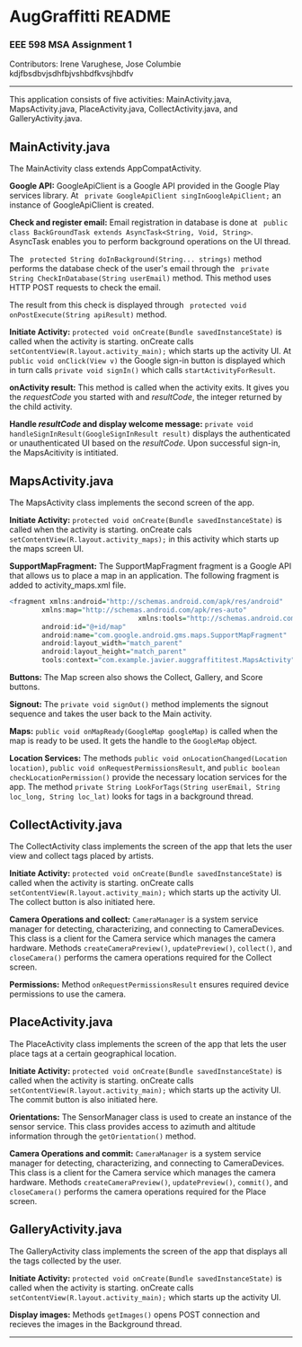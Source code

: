 # AugGraffitti README
### EEE 598 MSA Assignment 1
Contributors: Irene Varughese, Jose Columbie
kdjfbsdbvjsdhfbjvshbdfkvsjhbdfv

___

This application consists of five activities: MainActivity.java, MapsActivity.java, PlaceActivity.java, CollectActivity.java, and GalleryActivity.java.

## MainActivity.java

The MainActivity class extends AppCompatActivity.

**Google API:** GoogleApiClient is a Google API provided in the Google Play services library. At ``` private GoogleApiClient singInGoogleApiClient;``` an instance of GoogleApiClient is created. 

**Check and register email:** Email registration in database is done at ``` public class BackGroundTask extends AsyncTask<String, Void, String>```. AsyncTask enables you to perform background operations on the UI thread. 

The ``` protected String doInBackground(String... strings)``` method performs the database check of the user's email through the ``` private String CheckInDatabase(String userEmail)``` method. This method uses HTTP POST requests to check the email. 

The result from this check is displayed through ``` protected void onPostExecute(String apiResult)``` method. 
 
**Initiate Activity:** ```protected void onCreate(Bundle savedInstanceState)``` is called when the activity is starting. onCreate calls ```setContentView(R.layout.activity_main);``` which starts up the activity UI. At ```public void onClick(View v)``` the Google sign-in button is displayed which in turn calls ```private void signIn()``` which calls ```startActivityForResult```.

**onActivity result:** This method is called when the activity exits. It gives you the *requestCode* you started with and *resultCode*, the integer returned by the child activity. 

**Handle *resultCode* and display welcome message:** ```private void handleSignInResult(GoogleSignInResult result)```  displays the authenticated or unauthenticated UI based on the *resultCode*. Upon successful sign-in, the MapsAcitivity is intitiated. 

## MapsActivity.java
 
The MapsActivity class implements the second screen of the app. 

**Initiate Activity:** ```protected void onCreate(Bundle savedInstanceState)``` is called when the activity is starting. onCreate cals ```setContentView(R.layout.activity_maps);``` in this activity which starts up the maps screen UI. 

**SupportMapFragment:** The SupportMapFragment fragment is a Google API that allows us to place a map in an application. The following fragment is added to activity_maps.xml file.
```R
<fragment xmlns:android="http://schemas.android.com/apk/res/android"
        xmlns:map="http://schemas.android.com/apk/res-auto"
								xmlns:tools="http://schemas.android.com/tools"
        android:id="@+id/map"
        android:name="com.google.android.gms.maps.SupportMapFragment"
        android:layout_width="match_parent"
        android:layout_height="match_parent"
        tools:context="com.example.javier.auggraffititest.MapsActivity" />
```
**Buttons:** The Map screen also shows the Collect, Gallery, and Score buttons.

**Signout:** The ```private void signOut()``` method implements the signout sequence and takes the user back to the Main activity. 

**Maps:** ```public void onMapReady(GoogleMap googleMap)``` is called when the map is ready to be used. 
It gets the handle to the ```GoogleMap``` object. 

**Location Services:** The methods ```public void onLocationChanged(Location location)```, ```public void onRequestPermissionsResult```, and ```public boolean checkLocationPermission()``` provide the necessary location services for the app. The method ```private String LookForTags(String userEmail, String loc_long, String loc_lat)``` looks for tags in a background thread.


## CollectActivity.java
 
The CollectActivity class implements the screen of the app that lets the user view and collect tags placed by artists. 

**Initiate Activity:** ```protected void onCreate(Bundle savedInstanceState)``` is called when the activity is starting. onCreate calls ```setContentView(R.layout.activity_main);``` which starts up the activity UI. The collect button is also initiated here. 

**Camera Operations and collect:** ```CameraManager``` is a system service manager for detecting, characterizing, and connecting to CameraDevices. This class is a client for the Camera service which manages the camera hardware. Methods ```createCameraPreview()```, ```updatePreview()```, ```collect()```, and ```closeCamera()``` performs the camera operations required for the Collect screen.

**Permissions:** Method ```onRequestPermissionsResult``` ensures required device permissions to use the camera.

## PlaceActivity.java
 
The PlaceActivity class implements the screen of the app that lets the user place tags at a certain geographical location. 

**Initiate Activity:** ```protected void onCreate(Bundle savedInstanceState)``` is called when the activity is starting. onCreate calls ```setContentView(R.layout.activity_main);``` which starts up the activity UI. The commit button is also initiated here.

**Orientations:** The SensorManager class is used to create an instance of the sensor service. This class provides access to azimuth and altitude information through the ```getOrientation()``` method.

**Camera Operations and commit:** ```CameraManager``` is a system service manager for detecting, characterizing, and connecting to CameraDevices. This class is a client for the Camera service which manages the camera hardware. Methods ```createCameraPreview()```, ```updatePreview()```, ```commit()```, and ```closeCamera()``` performs the camera operations required for the Place screen. 


## GalleryActivity.java
 
The GalleryActivity class implements the screen of the app that displays all the tags collected by the user. 

**Initiate Activity:** ```protected void onCreate(Bundle savedInstanceState)``` is called when the activity is starting. onCreate calls ```setContentView(R.layout.activity_main);``` which starts up the activity UI.

**Display images:** Methods ```getImages()``` opens POST connection and recieves the images in the Background thread. 





***

